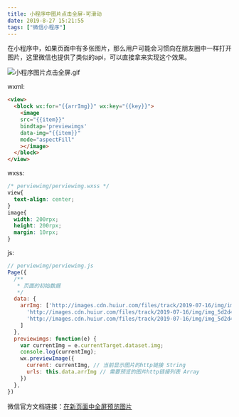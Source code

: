 ```yaml
---
title: 小程序中图片点击全屏-可滑动
date: 2019-8-27 15:21:55
tags: ["微信小程序"]
---
```


在小程序中，如果页面中有多张图片，那么用户可能会习惯向在朋友圈中一样打开图片，这里微信也提供了类似的api，可以直接拿来实现这个效果。

![小程序图片点击全屏.gif](https://upload-images.jianshu.io/upload_images/7072486-7fc5e2b1a2180d76.gif?imageMogr2/auto-orient/strip)


wxml:
```html
<view>
  <block wx:for="{{arrImg}}" wx:key="{{key}}">
    <image 
    src="{{item}}" 
    bindtap='previewimgs' 
    data-img="{{item}}" 
    mode="aspectFill"
    ></image>
  </block>
</view>
```
wxss:
```css
/* perviewimg/perviewimg.wxss */
view{
  text-align: center;
}
image{
  width: 200rpx;
  height: 200rpx;
  margin: 10rpx;  
}
```
js:
```js
// perviewimg/perviewimg.js
Page({
  /**
   * 页面的初始数据
   */
  data: {
    arrImg: ['http://images.cdn.huiur.com/files/track/2019-07-16/img/img_5d2d47e38d473.jpeg-smimage',
      'http://images.cdn.huiur.com/files/track/2019-07-16/img/img_5d2d47e38d826.jpeg-smimage',
      'http://images.cdn.huiur.com/files/track/2019-07-16/img/img_5d2d47e38e924.jpeg-smimage'
    ]
  },
  previewimgs: function(e) {
    var currentImg = e.currentTarget.dataset.img;
    console.log(currentImg);
    wx.previewImage({
      current: currentImg, // 当前显示图片的http链接 String
      urls: this.data.arrImg // 需要预览的图片http链接列表 Array
    })
  },
})
```
微信官方文档链接：[在新页面中全屏预览图片](https://developers.weixin.qq.com/miniprogram/dev/api/media/image/wx.previewImage.html)
